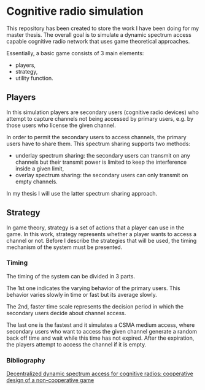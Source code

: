 # Cognitive radio simulation

This repository has been created to store the work I have been doing for my master thesis.
The overall goal is to simulate a dynamic spectrum access capable cognitive radio network that
uses game theoretical approaches. 

Essentially, a basic game consists of 3 main elements:
* players,
* strategy,
* utility function.

## Players
 
In this simulation players are secondary users (cognitive radio devices) who attempt to capture channels not being accessed by primary users, e.g. by those users who license the given channel.

In order to permit the secondary users to access channels, the primary users have to share them. This spectrum sharing supports two methods:
* underlay spectrum sharing: the secondary users can transmit on any channels but their transmit power is limited to keep the interference inside a given limit,
* overlay spectrum sharing: the secondary users can only transmit on empty channels.

In my thesis I will use the latter spectrum sharing approach.

## Strategy

In game theory, strategy is a set of actions that a player can use in the game. 
In this work, strategy represents whether a player wants to access a channel or not.
Before I describe the strategies that will be used, the timing mechanism of the system must be presented.

### Timing

The timing of the system can be divided in 3 parts.

The 1st one indicates the varying behavior of the primary users. This behavior varies slowly in time or fast but its average
slowly.

The 2nd, faster time scale represents the decision period in which the secondary users decide about channel access.

The last one is the fastest and it simulates a CSMA medium access, where secondary users who want to access the given channel generate a random back off time and wait while this time has not expired. After the expiration, the players attempt to access the channel if it is empty.


### Bibliography

[Decentralized dynamic spectrum access for cognitive radios: cooperative design of a non-cooperative game](http://ieeexplore.ieee.org/xpl/login.jsp?tp=&arnumber=4784355&url=http%3A%2F%2Fieeexplore.ieee.org%2Fxpls%2Fabs_all.jsp%3Farnumber%3D4784355)

